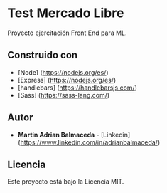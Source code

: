 # Test Mercado Libre

Proyecto ejercitación Front End para ML.

## Construido con

* [Node] (https://nodejs.org/es/) 
* [Express] (https://nodejs.org/es/)
* [handlebars] (https://handlebarsjs.com/) 
* [Sass] (https://sass-lang.com/)

## Autor

* **Martin Adrian Balmaceda** - [Linkedin] (https://www.linkedin.com/in/adrianbalmaceda/)

## Licencia

Este proyecto está bajo la Licencia MIT.

